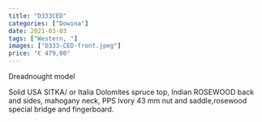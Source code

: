 ```yaml
---
title: "D333CED"
categories: ["Dowina"]
date: 2021-03-03
tags: ["Western, "]
images: ["D333-CED-front.jpeg"]
price: "€ 479,00"
---
```


Dreadnought model

Solid USA SITKA/ or Italia Dolomites spruce top, Indian ROSEWOOD back and sides, mahogany neck, PPS Ivory 43 mm nut and saddle,rosewood special bridge and fingerboard.

 <br>
